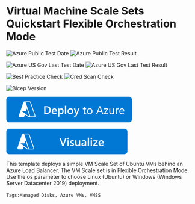 # Virtual Machine Scale Sets Quickstart Flexible Orchestration Mode

![Azure Public Test Date](https://azurequickstartsservice.blob.core.windows.net/badges/quickstarts/microsoft.compute/vmss-quickstart-linux/PublicLastTestDate.svg)
![Azure Public Test Result](https://azurequickstartsservice.blob.core.windows.net/badges/quickstarts/microsoft.compute/vmss-quickstart-linux/PublicDeployment.svg)

![Azure US Gov Last Test Date](https://azurequickstartsservice.blob.core.windows.net/badges/quickstarts/microsoft.compute/vmss-quickstart-linux/FairfaxLastTestDate.svg)
![Azure US Gov Last Test Result](https://azurequickstartsservice.blob.core.windows.net/badges/quickstarts/microsoft.compute/vmss-quickstart-linux/FairfaxDeployment.svg)

![Best Practice Check](https://azurequickstartsservice.blob.core.windows.net/badges/quickstarts/microsoft.compute/vmss-quickstart-linux/BestPracticeResult.svg)
![Cred Scan Check](https://azurequickstartsservice.blob.core.windows.net/badges/quickstarts/microsoft.compute/vmss-quickstart-linux/CredScanResult.svg)

![Bicep Version](https://azurequickstartsservice.blob.core.windows.net/badges/quickstarts/microsoft.compute/vmss-quickstart-linux/BicepVersion.svg)

[![Deploy To Azure](https://raw.githubusercontent.com/Azure/azure-quickstart-templates/master/1-CONTRIBUTION-GUIDE/images/deploytoazure.svg?sanitize=true)](https://portal.azure.com/#create/Microsoft.Template/uri/https%3A%2F%2Fraw.githubusercontent.com%2FAzure%2Fazure-quickstart-templates%2Fmaster%2Fquickstarts%2Fmicrosoft.compute%2Fvmss-quickstart-linux%2Fazuredeploy.json)

[![Visualize](https://raw.githubusercontent.com/Azure/azure-quickstart-templates/master/1-CONTRIBUTION-GUIDE/images/visualizebutton.svg?sanitize=true)](http://armviz.io/#/?load=https%3A%2F%2Fraw.githubusercontent.com%2FAzure%2Fazure-quickstart-templates%2Fmaster%2Fquickstarts%2Fmicrosoft.compute%2Fvmss-quickstart-linux%2Fazuredeploy.json)   



This template deploys a simple VM Scale Set of Ubuntu VMs behind an Azure Load Balancer. The VM Scale set is in Flexible Orchestration Mode. Use the os parameter to choose Linux (Ubuntu) or Windows (Windows Server Datacenter 2019) deployment.

`Tags:Managed Disks, Azure VMs, VMSS`


